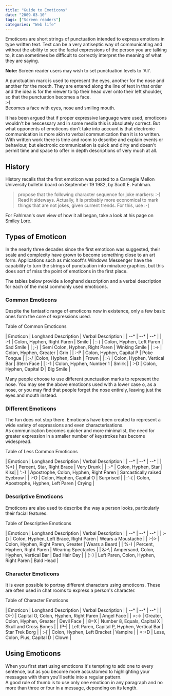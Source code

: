 ```yaml
---
title: "Guide to Emoticons"
date: "2009-03-10"
tags: ["Screen readers"]
categories: "Web life"
---
```


Emoticons are short strings of punctuation intended to express emotions in type written text. Text can be a very antiseptic way of communicating and without the ability to see the facial expressions of the person you are talking to, it can sometimes be difficult to correctly interpret the meaning of what they are saying.

**Note:** Screen reader users may wish to set punctuation levels to 'All'.

A punctuation mark is used to represent the eyes, another for the nose and another for the mouth. They are entered along the line of text in that order and the idea is for the viewer to tip their head over onto their left shoulder, so that the punctuation becomes a face.  
:-)  
Becomes a face with eyes, nose and smiling mouth.

It has been argued that if proper expressive language were used, emoticons wouldn't be nescessary and in some media this is absolutely correct. But what opponents of emoticons don't take into account is that electronic communication is more akin to verbal communication than it is to written.  
With written work there is time and room to describe and explain events or behaviour, but electronic communication is quick and dirty and doesn't permit time and space to offer in depth descriptions of very much at all.

## History

History recalls that the first emoticon was posted to a Carnegie Mellon University bulletin board on September 19 1982, by Scott E. Fahlman.

> propose that the following character sequence for joke markers: :-) Read it sideways. Actually, it is probably more economical to mark things that are not jokes, given current trends. For this, use :-(

For Fahlman's own view of how it all began, take a look at his page on [Smiley Lore](https://www-2.cs.cmu.edu/%7Esef/sefSmiley.htm "Smiley Lore").

## Types of Emoticon

In the nearly three decades since the first emoticon was suggested, their scale and complexity have grown to become something close to an art form. Applications such as microsoft's Windows Messenger have the capability to turn the strings of punctuation into minature graphics, but this does sort of miss the point of emoticons in the first place.

The tables below provide a longhand description and a verbal description for each of the most commonly used emoticons.

### Common Emoticons

Despite the fantastic range of emoticons now in existence, only a few basic ones form the core of expressions used.

Table of Common Emoticons

| Emoticon | Longhand Description | Verbal Description |
| --* | --* | --* |
| :-) | Colon, Hyphen, Right Paren | Smile |
| :-( | Colon, Hyphen, Left Paren | Sad Smile |
| ;-) | Semi Colon, Hyphen, Right Paren | Winking Smile |
| :-> | Colon, Hyphen, Greater | Grin |
| :-P | Colon, Hyphen, Capital P | Poke Tongue |
| :-/ |Colon, Hyphen, Slash | Frown |
| :-\ | Colon, Hyphen, Vertical Bar | Stern Face |
| :-1 | Colon, Hyphen, Number 1 | Smirk |
| :-D | Colon, Hyphen, Capital D | Big Smile |

Many people choose to use different punctuation marks to represent the nose. You may see the above emoticons used with a lower case o, as a nose, or you may find that people forget the nose entirely, leaving just the eyes and mouth instead.

### Different Emoticons

The fun does not stop there. Emoticons have been created to represent a wide variety of expressions and even characterisations.  
As communication becomes quicker and more minimalist, the need for greater expression in a smaller number of keystrokes has become widespread.

Table of Less Common Emoticons

| Emoticon | Longhand Description | Verbal Description |
| --* | --* | --* |
| %\*} | Percent, Star, Right Brace | Very Drunk |
| :-\* | Colon, Hyphen, Star | Kiss|
| ':-) | Apostrophe, Colon, Hyphen, Right Paren | Sarcastically raised Eyebrow |
| :-O | Colon, Hyphen, Capital O | Surprised |
| :'-( | Colon, Apostrophe, Hyphen, Left Paren | Crying |

### Descriptive Emoticons

Emoticons are also used to describe the way a person looks, particularly their facial features.

Table of Descriptive Emoticons

| Emoticon | Longhand Description | Verbal Description |
| --* | --* | --* |
| :-{) | Colon, Hyphen, Left Brace, Right Paren | Wears a Moustache |
| :-)> | Colon, Hyphen, Right Paren, Greater | Wears a Beard |
| %-) | Percent, Hyphen, Right Paren | Wearing Spectacles |
| &:-\ | Ampersand, Colon, Hyphen, Vertical Bar | Bad Hair Day |
| (:-) | Left Paren, Colon, Hyphen, Right Paren | Bald Head |

### Character Emoticons

It is even possible to portray different characters using emoticons. These are often used in chat rooms to express a person's character.

Table of Character Emoticons

| Emoticon | Longhand Description | Verbal Description |
| --* | --* | --* |
| O:-) | Capital O, Colon, Hyphen, Right Paren | Angel Face |
| \>:-> | Greater, Colon, Hyphen, Greater | Devil Face |
| 8=X | Number 8, Equals, Capital X | Skull and Cross Bones |
| (P-\| | Left Paren, Capital P, Hyphen, Vertical Bar | Star Trek Borg |
| :-\[ | Colon, Hyphen, Left Bracket | Vampire |
| <:+D | Less, Colon, Plus, Capital D | Clown |

## Using Emoticons

When you first start using emoticons it's tempting to add one to every sentence, but as you become more accustomed to highlighting your messages with them you'll settle into a regular pattern.  
A good rule of thumb is to use only one emoticon in any paragraph and no more than three or four in a message, depending on its length.
